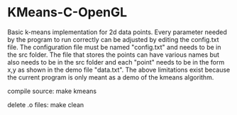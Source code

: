 # KMeans-C-OpenGL
Basic k-means implementation for 2d data points.
Every parameter needed by the program to run correctly can be adjusted by editing the config.txt file.
The configuration file must be named "config.txt" and needs to be in the src folder.
The file that stores the points can have various names but also needs to be in the src folder and each "point" needs to be in the form x,y
as shown in the demo file "data.txt". The above limitations exist because the current program is only meant as a demo of the kmeans algorithm.

compile source: make kmeans

delete .o files: make clean
